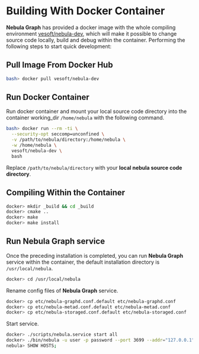 # Building With Docker Container

**Nebula Graph** has provided a docker image with the whole compiling environment [vesoft/nebula-dev](https://hub.docker.com/r/vesoft/nebula-dev), which will make it possible to change source code locally, build and debug within the container. Performing the following steps to start quick development:

## Pull Image From Docker Hub

```bash
bash> docker pull vesoft/nebula-dev
```

## Run Docker Container

Run docker container and mount your local source code directory into the container working_dir `/home/nebula` with the following command.

```bash
bash> docker run --rm -ti \
  --security-opt seccomp=unconfined \
  -v /path/to/nebula/directory:/home/nebula \
  -w /home/nebula \
  vesoft/nebula-dev \
  bash
```

Replace `/path/to/nebula/directory` with your **local nebula source code directory**.

## Compiling Within the Container

```bash
docker> mkdir _build && cd _build
docker> cmake ..
docker> make
docker> make install
```

## Run Nebula Graph service

Once the preceding installation is completed, you can run **Nebula Graph** service within the container, the default installation directory is `/usr/local/nebula`.

```bash
docker> cd /usr/local/nebula
```

Rename config files of **Nebula Graph** service.

```bash
docker> cp etc/nebula-graphd.conf.default etc/nebula-graphd.conf
docker> cp etc/nebula-metad.conf.default etc/nebula-metad.conf
docker> cp etc/nebula-storaged.conf.default etc/nebula-storaged.conf
```

Start service.

```bash
docker> ./scripts/nebula.service start all
docker> ./bin/nebula -u user -p password --port 3699 --addr="127.0.0.1"
nebula> SHOW HOSTS;
```
